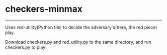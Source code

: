 # checkers-minmax
-------------------------------
Uses red-utility(Python file) to decide the adversary's(here, the red piece) play.

Download checkers.py and red_utility.py to the same directory, and run checkers.py to play!
